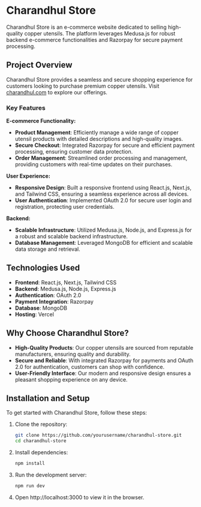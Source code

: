 # Charandhul Store

Charandhul Store is an e-commerce website dedicated to selling high-quality copper utensils. The platform leverages Medusa.js for robust backend e-commerce functionalities and Razorpay for secure payment processing.

## Project Overview

Charandhul Store provides a seamless and secure shopping experience for customers looking to purchase premium copper utensils. Visit [charandhul.com](https://charandhul.com) to explore our offerings.

### Key Features

**E-commerce Functionality:**
- **Product Management**: Efficiently manage a wide range of copper utensil products with detailed descriptions and high-quality images.
- **Secure Checkout**: Integrated Razorpay for secure and efficient payment processing, ensuring customer data protection.
- **Order Management**: Streamlined order processing and management, providing customers with real-time updates on their purchases.

**User Experience:**
- **Responsive Design**: Built a responsive frontend using React.js, Next.js, and Tailwind CSS, ensuring a seamless experience across all devices.
- **User Authentication**: Implemented OAuth 2.0 for secure user login and registration, protecting user credentials.

**Backend:**
- **Scalable Infrastructure**: Utilized Medusa.js, Node.js, and Express.js for a robust and scalable backend infrastructure.
- **Database Management**: Leveraged MongoDB for efficient and scalable data storage and retrieval.

## Technologies Used

- **Frontend**: React.js, Next.js, Tailwind CSS
- **Backend**: Medusa.js, Node.js, Express.js
- **Authentication**: OAuth 2.0
- **Payment Integration**: Razorpay
- **Database**: MongoDB
- **Hosting**: Vercel

## Why Choose Charandhul Store?

- **High-Quality Products**: Our copper utensils are sourced from reputable manufacturers, ensuring quality and durability.
- **Secure and Reliable**: With integrated Razorpay for payments and OAuth 2.0 for authentication, customers can shop with confidence.
- **User-Friendly Interface**: Our modern and responsive design ensures a pleasant shopping experience on any device.

## Installation and Setup

To get started with Charandhul Store, follow these steps:

1. Clone the repository:
   ```bash
   git clone https://github.com/yourusername/charandhul-store.git
   cd charandhul-store
2. Install dependencies:
   ```bash
   npm install
3. Run the development server:
   ```bash
   npm run dev
4. Open http://localhost:3000 to view it in the browser.
